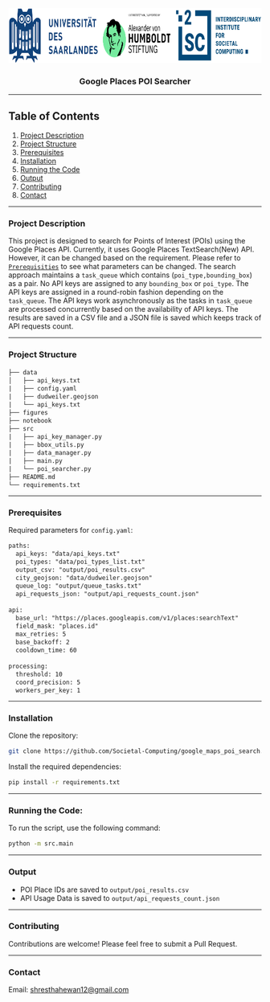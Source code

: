 <!-- PROJECT LOGO -->
<br />
<div align="center">
  <a href="https://www.i2sc.net">
    <img src="figures/logo.png" ="Logo" width="800" height="110">
  </a>

  <h3 align="center">Google Places POI Searcher</h3>

</div>

---

## **Table of Contents**
1. [Project Description](#project-description)
2. [Project Structure](#project-structure)
3. [Prerequisites](#prerequisites)
4. [Installation](#installation)
5. [Running the Code](#running-the-code)
6. [Output](#output)
7. [Contributing](#contributing)
8. [Contact](#contact)

---

### Project Description

This project is designed to search for Points of Interest (POIs) using the Google Places API. Currently, it uses Google Places TextSearch(New) API. However, it can be changed based on the requirement. Please refer to [`Prerequisities`](#prerequisites) to see what parameters can be changed. The search approach maintains a `task_queue` which contains (`poi_type,bounding_box`) as a pair. No API keys are assigned to any `bounding_box` or `poi_type`. The API keys are assigned in a round-robin fashion depending on the `task_queue`. The API keys work asynchronously as the tasks in `task_queue` are processed concurrently based on the availability of API keys. The results are saved in a CSV file and a JSON file is saved which keeps track of API requests count.

---

### Project Structure
```
├── data
│   ├── api_keys.txt
|   ├── config.yaml
|   ├── dudweiler.geojson 
|   └── api_keys.txt
├── figures
├── notebook
├── src
|   ├── api_key_manager.py
|   ├── bbox_utils.py
|   ├── data_manager.py
|   ├── main.py
|   └── poi_searcher.py
├── README.md
└── requirements.txt
```
---

### Prerequisites

Required parameters for `config.yaml`:
```
paths:
  api_keys: "data/api_keys.txt"
  poi_types: "data/poi_types_list.txt"
  output_csv: "output/poi_results.csv"
  city_geojson: "data/dudweiler.geojson"
  queue_log: "output/queue_tasks.txt"
  api_requests_json: "output/api_requests_count.json"

api:
  base_url: "https://places.googleapis.com/v1/places:searchText"
  field_mask: "places.id"
  max_retries: 5
  base_backoff: 2
  cooldown_time: 60

processing:
  threshold: 10
  coord_precision: 5
  workers_per_key: 1
```
---

### Installation

Clone the repository:
```bash
git clone https://github.com/Societal-Computing/google_maps_poi_search.git
```

Install the required dependencies:
```bash
pip install -r requirements.txt
```

---

### Running the Code:
To run the script, use the following command:
```bash
python -m src.main
```
---

### Output
- POI Place IDs are saved to `output/poi_results.csv`
- API Usage Data is saved to `output/api_requests_count.json`

---

### Contributing
Contributions are welcome! Please feel free to submit a Pull Request.

--- 

### Contact
Email: shresthahewan12@gmail.com

